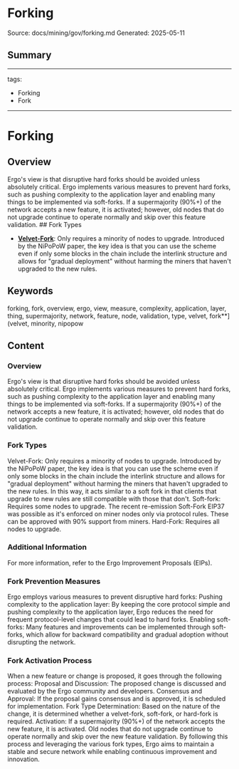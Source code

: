 # Forking
Source: docs/mining/gov/forking.md
Generated: 2025-05-11

## Summary
---
tags:
  - Forking
  - Fork
---

# Forking

## Overview

Ergo's view is that disruptive hard forks should be avoided unless absolutely critical. Ergo implements various measures to prevent hard forks, such as pushing complexity to the application layer and enabling many things to be implemented via soft-forks. If a supermajority (90%+) of the network accepts a new feature, it is activated; however, old nodes that do not upgrade continue to operate normally and skip over this feature validation. ## Fork Types

- [**Velvet-Fork**](velvet-fork.md): Only requires a minority of nodes to upgrade. Introduced by the NiPoPoW paper, the key idea is that you can use the scheme even if only some blocks in the chain include the interlink structure and allows for "gradual deployment" without harming the miners that haven't upgraded to the new rules.

## Keywords
forking, fork, overview, ergo, view, measure, complexity, application, layer, thing, supermajority, network, feature, node, validation, type, velvet, fork**](velvet, minority, nipopow

## Content
### Overview
Ergo's view is that disruptive hard forks should be avoided unless absolutely critical. Ergo implements various measures to prevent hard forks, such as pushing complexity to the application layer and enabling many things to be implemented via soft-forks.
If a supermajority (90%+) of the network accepts a new feature, it is activated; however, old nodes that do not upgrade continue to operate normally and skip over this feature validation.

### Fork Types
Velvet-Fork: Only requires a minority of nodes to upgrade. Introduced by the NiPoPoW paper, the key idea is that you can use the scheme even if only some blocks in the chain include the interlink structure and allows for "gradual deployment" without harming the miners that haven't upgraded to the new rules. In this way, it acts similar to a soft fork in that clients that upgrade to new rules are still compatible with those that don't.
Soft-fork: Requires some nodes to upgrade. The recent re-emission Soft-Fork EIP37 was possible as it's enforced on miner nodes only via protocol rules. These can be approved with 90% support from miners.
Hard-Fork: Requires all nodes to upgrade.

### Additional Information
For more information, refer to the Ergo Improvement Proposals (EIPs).

### Fork Prevention Measures
Ergo employs various measures to prevent disruptive hard forks:
Pushing complexity to the application layer: By keeping the core protocol simple and pushing complexity to the application layer, Ergo reduces the need for frequent protocol-level changes that could lead to hard forks.
Enabling soft-forks: Many features and improvements can be implemented through soft-forks, which allow for backward compatibility and gradual adoption without disrupting the network.

### Fork Activation Process
When a new feature or change is proposed, it goes through the following process:
Proposal and Discussion: The proposed change is discussed and evaluated by the Ergo community and developers.
Consensus and Approval: If the proposal gains consensus and is approved, it is scheduled for implementation.
Fork Type Determination: Based on the nature of the change, it is determined whether a velvet-fork, soft-fork, or hard-fork is required.
Activation: If a supermajority (90%+) of the network accepts the new feature, it is activated. Old nodes that do not upgrade continue to operate normally and skip over the new feature validation.
By following this process and leveraging the various fork types, Ergo aims to maintain a stable and secure network while enabling continuous improvement and innovation.
